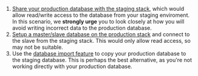 
1.  [Share your production database with the staging stack](/{{page.collection}}/how-to-guides/databases/shells/sharing-db.html), which would allow read/write access to the database from your staging enviroment. In this scenario, we **strongly urge** you to look closely at how you will avoid writing incorrect data to the production database.
2.  [Setup a master/slave database on the production stack](/rails/tutorials/database-replication.html) and connect to the slave from the staging stack. This would only allow read access, so may not be suitable.
3.  Use the [database import feature](/{{page.collection}}/how-to-guides/databases/shells/sharing-db.html) to copy your production database to the staging database. This is perhaps the best alternative, as you're not working directly with your production database.
